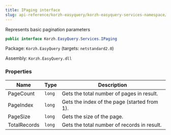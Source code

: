 ```yaml
---
title: IPaging interface
slug: api-reference/korzh-easyquery/korzh-easyquery-services-namespace/ipaging-interface
---
```



Represents basic pagination parameters
```csharp
public interface Korzh.EasyQuery.Services.IPaging

```
Package: `Korzh.EasyQuery` (targets: `netstandard2.0`)

Assembly: `Korzh.EasyQuery.dll`

### Properties

| Name | Type | Description | 
| --- | --- | --- | 
| PageCount | `long` | Gets the total number of pages in result. | 
| PageIndex | `long` | Gets the index of the page (started from 1). | 
| PageSize | `long` | Gets the size of the page. | 
| TotalRecords | `long` | Gets the total number of records in result. |